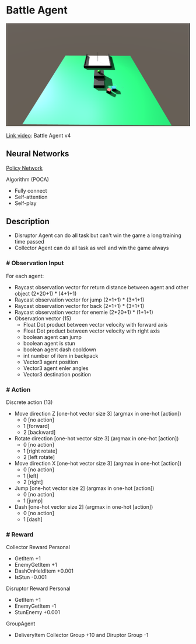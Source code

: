 # Battle Agent

![](https://github.com/phantichchai/rl-unity/blob/main/Image/battle-agent-v4.png)

[Link video](https://youtu.be/ko6rA8ha7FA): Battle Agent v4

## Neural Networks
[Policy Network](https://github.com/phantichchai/rl-unity/tree/main/Assets/Neural%20Networks/Backpack)

Algorithm (POCA) 
- Fully connect
- Self-attention
- Self-play

## Description
- Disruptor Agent can do all task but can't win the game a long training time passed
- Collector Agent can do all task as well and win the game always

### **# Observation Input**
For each agent:
- Raycast observation vector for return distance between agent and other object (2*20+1) * (4+1+1)
- Raycast observation vector for jump (2*1+1) * (3+1+1)
- Raycast observation vector for back (2*1+1) * (3+1+1)
- Raycast observation vector for enemie (2*20+1) * (1+1+1)
- Observation vector (15)
  + Float Dot product between vector velocity with forward axis
  + Float Dot product between vector velocity with right axis  
  + boolean agent can jump
  + boolean agent is stun
  + boolean agent dash cooldown
  + int number of item in backpack
  + Vector3 agent position
  + Vector3 agent enler angles
  + Vector3 destination position

### **# Action**
Discrete action (13)  
  - Move direction Z [one-hot vector size 3] (argmax in one-hot [action])
    - 0 [no action]
    - 1 [forward]
    - 2 [backward]
  - Rotate direction [one-hot vector size 3] (argmax in one-hot [action])
    - 0 [no action]
    - 1 [right rotate]
    - 2 [left rotate]
  - Move direction X [one-hot vector size 3] (argmax in one-hot [action])  
    - 0 [no action]
    - 1 [left]
    - 2 [right]
  - Jump [one-hot vector size 2] (argmax in one-hot [action])
    - 0 [no action]
    - 1 [jump]  
  - Dash [one-hot vector size 2] (argmax in one-hot [action])
    - 0 [no action]
    - 1 [dash]

### **# Reward**
Collector Reward Personal
  - GetItem +1
  - EnemyGetItem +1
  - DashOnHeldItem +0.001
  - IsStun -0.001

Disruptor Reward Personal
  - GetItem +1
  - EnemyGetItem -1
  - StunEnemy +0.001

GroupAgent
  - DeliveryItem Collector Group +10 and Diruptor Group -1
